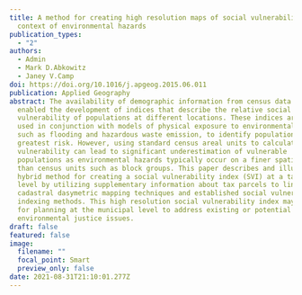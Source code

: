```yaml
---
title: A method for creating high resolution maps of social vulnerability in the
  context of environmental hazards
publication_types:
  - "2"
authors:
  - Admin
  - Mark D.Abkowitz
  - Janey V.Camp
doi: https://doi.org/10.1016/j.apgeog.2015.06.011
publication: Applied Geography
abstract: The availability of demographic information from census data has
  enabled the development of indices that describe the relative social
  vulnerability of populations at different locations. These indices are often
  used in conjunction with models of physical exposure to environmental hazards,
  such as flooding and hazardous waste emission, to identify populations at
  greatest risk. However, using standard census areal units to calculate social
  vulnerability can lead to significant underestimation of vulnerable
  populations as environmental hazards typically occur on a finer spatial scale
  than census units such as block groups. This paper describes and illustrates a
  hybrid method for creating a social vulnerability index (SVI) at a tax parcel
  level by utilizing supplementary information about tax parcels to link
  cadastral dasymetric mapping techniques and established social vulnerability
  indexing methods. This high resolution social vulnerability index may be used
  for planning at the municipal level to address existing or potential
  environmental justice issues.
draft: false
featured: false
image:
  filename: ""
  focal_point: Smart
  preview_only: false
date: 2021-08-31T21:10:01.277Z
---
```

